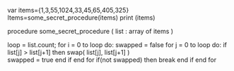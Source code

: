 var items={1,3,55,1024,33,45,65,405,325}
Items=some_secret_procedure(items)
print (items)
 
 
procedure some_secret_procedure ( list : array of items )
 
  loop = list.count;
  for i = 0 to loop do:
     swapped = false
     for j = 0 to loop do:
        if list[j] > list[j+1] then
           swap( list[j], list[j+1] )                       
           swapped = true
        end if
     end for
     if(not swapped) then
        break
     end if
  end for